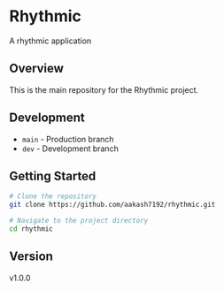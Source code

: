 # Rhythmic

A rhythmic application

## Overview

This is the main repository for the Rhythmic project.

## Development

- `main` - Production branch
- `dev` - Development branch

## Getting Started

```bash
# Clone the repository
git clone https://github.com/aakash7192/rhythmic.git

# Navigate to the project directory
cd rhythmic
```

## Version

v1.0.0